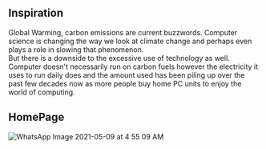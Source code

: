 ## Inspiration
Global Warming, carbon emissions are current buzzwords. Computer science is changing the way we look at climate change and perhaps even plays a role in slowing that phenomenon.  
But there is a downside to the excessive use of technology as well. Computer doesn't necessarily run on carbon fuels however the electricity it uses to run daily does and the amount used has been piling up over the past few decades now as more people buy home PC units to enjoy the world of computing.

## HomePage
![WhatsApp Image 2021-05-09 at 4 55 09 AM](https://user-images.githubusercontent.com/47170879/117556135-4208a800-b083-11eb-9ee8-7928d3be2378.jpeg)



